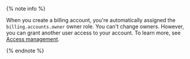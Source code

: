 {% note info %}

When you create a billing account, you're automatically assigned the `billing.accounts.owner` owner role. You can't change owners. However, you can grant another user access to your account. To learn more, see [Access management](../security/index.md).

{% endnote %}

